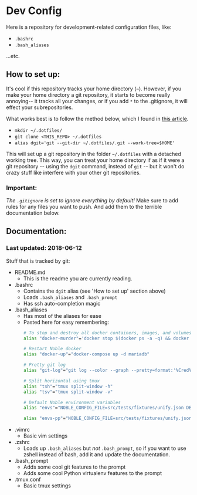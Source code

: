 # Dev Config

Here is a repository for development-related configuration files, like:

* `.bashrc`
* `.bash_aliases`

...etc.

## How to set up:

It's cool if this repository tracks your home directory (`~`). However, if you make your home directory a git repository, it starts
to become really annoying-- it tracks all your changes, or if you add `*` to the .gitignore, it will effect your subrepositories.

What works best is to follow the method below, which I found in [this article](https://www.electricmonk.nl/log/2015/06/22/keep-your-home-dir-in-git-with-a-detached-working-directory/).

* `mkdir ~/.dotfiles/`
* `git clone <THIS_REPO> ~/.dotfiles`
* `alias dgit='git --git-dir ~/.dotfiles/.git --work-tree=$HOME'`

This will set up a git repository in the folder `~/.dotfiles` with a detached working tree. This way, you can treat your home directory if as if it were a git repository
-- using the `dgit` command, instead of `git` -- but it won't do crazy stuff like interfere with your other git repositories. 


### Important:

*The `.gitignore` is set to ignore everything by default!*
Make sure to add rules for any files you want to push. And add them to the terrible documentation below.

## Documentation:
### Last updated: 2018-06-12

Stuff that is tracked by git:

* README.md
    * This is the readme you are currently reading.
* .bashrc
    * Contains the `dgit` alias (see 'How to set up' section above)
    * Loads `.bash_aliases` and `.bash_prompt`
    * Has ssh auto-completion magic
* .bash_aliases
    * Has most of the aliases for ease
    * Pasted here for easy remembering:
        ```bash
        # To stop and destroy all docker containers, images, and volumes
        alias "docker-murder"='docker stop $(docker ps -a -q) && docker rm $(docker ps -a -q) && docker rmi $(docker images -q) --force && docker volume rm $(docker volume ls -f dangling=true -q)'

        # Restart Noble docker
        alias "docker-up"="docker-compose up -d mariadb"

        # Pretty git log
        alias "git-log"="git log --color --graph --pretty=format:'%Cred%h%Creset -%C(yellow)%d%Creset %s %Cgreen(%cr) %C(bold blue)<%an>%Creset' --abbrev-commit --"

        # Split horizontal using tmux
        alias "tsh"="tmux split-window -h"
        alias "tsv"="tmux split-window -v"

        # Default Noble environment variables
        alias "envs"="NOBLE_CONFIG_FILE=src/tests/fixtures/unify.json DBURL=mysql://unify:unify@127.0.0.1:3306/unify"

        alias "envs-pp"="NOBLE_CONFIG_FILE=src/tests/fixtures/unify.json DBURL=mysql://unify:unify@127.0.0.1:3306/unify PYTHONPATH=src/"

        ```
* .vimrc
    * Basic vim settings
* .zshrc
    * Loads up `.bash_aliases` but *not* `.bash_prompt`, so if you want to use zshell instead of bash, add it and update the documentation.
* .bash_prompt
    * Adds some cool git features to the prompt
    * Adds some cool Python virtualenv features to the prompt
* .tmux.conf
    * Basic tmux settings
